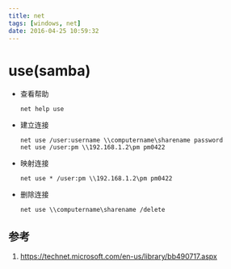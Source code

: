 ```yaml
---
title: net
tags: [windows, net]
date: 2016-04-25 10:59:32
---
```


# use(samba)

-   查看帮助

        net help use

-   建立连接

        net use /user:username \\computername\sharename password
        net use /user:pm \\192.168.1.2\pm pm0422

-   映射连接

        net use * /user:pm \\192.168.1.2\pm pm0422

-   删除连接

        net use \\computername\sharename /delete

## 参考

1.  <https://technet.microsoft.com/en-us/library/bb490717.aspx>
